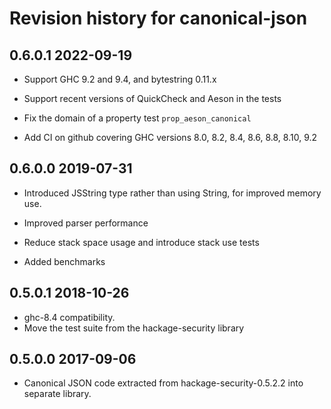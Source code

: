 # Revision history for canonical-json

## 0.6.0.1 2022-09-19

* Support GHC 9.2 and 9.4, and bytestring 0.11.x

* Support recent versions of QuickCheck and Aeson in the tests

* Fix the domain of a property test `prop_aeson_canonical`

* Add CI on github covering GHC versions 8.0, 8.2, 8.4, 8.6, 8.8, 8.10, 9.2

## 0.6.0.0 2019-07-31

* Introduced JSString type rather than using String, for improved memory use.

* Improved parser performance

* Reduce stack space usage and introduce stack use tests

* Added benchmarks

## 0.5.0.1 2018-10-26

* ghc-8.4 compatibility.
* Move the test suite from the hackage-security library

## 0.5.0.0 2017-09-06

* Canonical JSON code extracted from hackage-security-0.5.2.2 into
  separate library.
